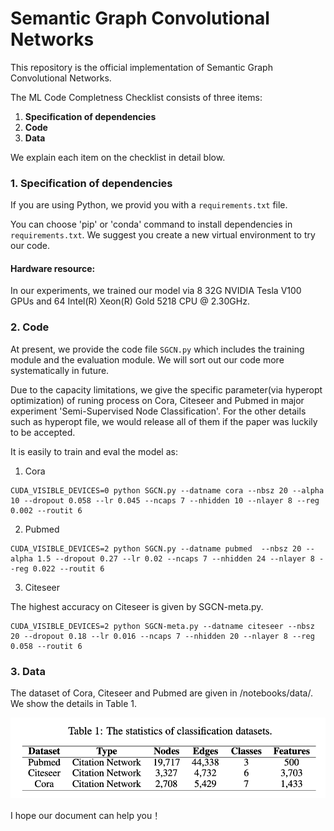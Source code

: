 # Semantic Graph Convolutional Networks

This repository is the official implementation of Semantic Graph Convolutional Networks.

The ML Code Completness Checklist consists of three items:

1. **Specification of dependencies**
2. **Code**
3. **Data**

We explain each item on the checklist in detail blow. 

### 1. Specification of dependencies

If you are using Python, we provid you with a `requirements.txt` file.

You can choose 'pip' or 'conda' command to install dependencies in `requirements.txt`. We suggest you create a new virtual environment to try our code.

#### Hardware resource:
In our experiments, we trained our model via 8 32G NVIDIA Tesla V100 GPUs and 64 Intel(R) Xeon(R) Gold 5218 CPU @ 2.30GHz. 

### 2. Code

At present, we provide the code file `SGCN.py` which includes the training module and the evaluation module. We will sort out our code more systematically in future.

Due to the capacity limitations, we give the specific parameter(via hyperopt optimization) of runing process on Cora, Citeseer and Pubmed in major experiment 'Semi-Supervised Node Classification'. For the other details such as hyperopt file, we would release all of them if the paper was luckily to be accepted.

It is easily to train and eval the model as:

1) Cora
````
CUDA_VISIBLE_DEVICES=0 python SGCN.py --datname cora --nbsz 20 --alpha 10 --dropout 0.058 --lr 0.045 --ncaps 7 --nhidden 10 --nlayer 8 --reg 0.002 --routit 6
````

2) Pubmed
````
CUDA_VISIBLE_DEVICES=2 python SGCN.py --datname pubmed  --nbsz 20 --alpha 1.5 --dropout 0.27 --lr 0.02 --ncaps 7 --nhidden 24 --nlayer 8 --reg 0.022 --routit 6
````

3) Citeseer

The highest accuracy on Citeseer is given by SGCN-meta.py.
````
CUDA_VISIBLE_DEVICES=2 python SGCN-meta.py --datname citeseer --nbsz 20 --dropout 0.18 --lr 0.016 --ncaps 7 --nhidden 20 --nlayer 8 --reg 0.058 --routit 6
````

### 3. Data

The dataset of Cora, Citeseer and Pubmed are given in /notebooks/data/. We show the details in Table 1.

![avatar](/dataset_info.png)

I hope our document can help you！
